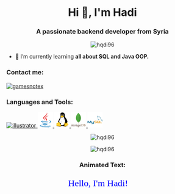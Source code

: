 <h1 align="center">Hi 👋, I'm Hadi</h1>
<h3 align="center">A passionate backend developer from Syria</h3>

<p align="center">
  <img src="https://komarev.com/ghpvc/?username=hqdi96&label=Profile%20views&color=0e75b6&style=flat" alt="hqdi96" />
</p>

- 🌱 I’m currently learning **all about SQL and Java OOP.**

<h3 align="left">Contact me:</h3>
<p align="left">
  <a href="https://twitter.com/gamesnotex" target="blank">
    <img align="center" src="https://raw.githubusercontent.com/rahuldkjain/github-profile-readme-generator/master/src/images/icons/Social/twitter.svg" alt="gamesnotex" height="30" width="40" />
  </a>
</p>

<h3 align="left">Languages and Tools:</h3>
<p align="left">
  <a href="https://www.adobe.com/in/products/illustrator.html" target="_blank" rel="noreferrer">
    <img src="https://www.vectorlogo.zone/logos/adobe_illustrator/adobe_illustrator-icon.svg" alt="illustrator" width="40" height="40"/>
  </a>
  <a href="https://www.java.com" target="_blank" rel="noreferrer">
    <img src="https://raw.githubusercontent.com/devicons/devicon/master/icons/java/java-original.svg" alt="java" width="40" height="40"/>
  </a>
  <a href="https://www.linux.org/" target="_blank" rel="noreferrer">
    <img src="https://raw.githubusercontent.com/devicons/devicon/master/icons/linux/linux-original.svg" alt="linux" width="40" height="40"/>
  </a>
  <a href="https://www.mongodb.com/" target="_blank" rel="noreferrer">
    <img src="https://raw.githubusercontent.com/devicons/devicon/master/icons/mongodb/mongodb-original-wordmark.svg" alt="mongodb" width="40" height="40"/>
  </a>
  <a href="https://www.mysql.com/" target="_blank" rel="noreferrer">
    <img src="https://raw.githubusercontent.com/devicons/devicon/master/icons/mysql/mysql-original-wordmark.svg" alt="mysql" width="40" height="40"/>
  </a>
</p>

<p align="center">
  <img src="https://github-readme-stats.vercel.app/api/top-langs?username=hqdi96&show_icons=true&locale=en&layout=compact" alt="hqdi96" />
</p>

<p align="center">
  <img src="https://github-readme-streak-stats.herokuapp.com/?user=hqdi96&" alt="hqdi96" />
</p>

<!-- SVG Animation -->
<h3 align="center">Animated Text:</h3>
<p align="center">
  <svg width="200" height="50" xmlns="http://www.w3.org/2000/svg">
    <style>
      .animate {
        animation: fadeInOut 3s infinite;
      }
      @keyframes fadeInOut {
        0% { opacity: 0; }
        50% { opacity: 1; }
        100% { opacity: 0; }
      }
    </style>
    <text x="10" y="30" class="animate" font-family="Verdana" font-size="24" fill="blue">Hello, I'm Hadi!</text>
  </svg>
</p>

